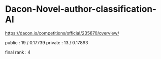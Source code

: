 # Dacon-Novel-author-classification-AI
https://dacon.io/competitions/official/235670/overview/

public : 19 / 0.17739
private : 13 / 0.17893

final rank : 4
